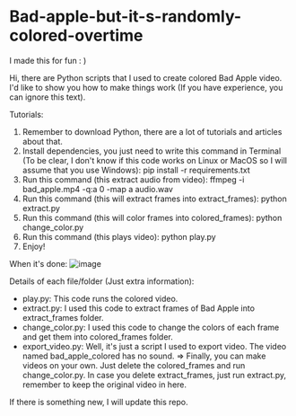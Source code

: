 # Bad-apple-but-it-s-randomly-colored-overtime
I made this for fun : )

Hi, there are Python scripts that I used to create colored Bad Apple video. 
I'd like to show you how to make things work (If you have experience, you can ignore this text).


Tutorials:
1. Remember to download Python, there are a lot of tutorials and articles about that.
2. Install dependencies, you just need to write this command in Terminal (To be clear, I don't know if this code works on Linux or MacOS so I will assume that you use Windows):
      pip install -r requirements.txt
3. Run this command (this extract audio from video): ffmpeg -i bad_apple.mp4 -q:a 0 -map a audio.wav
4. Run this command (this will extract frames into extract_frames): python extract.py
5. Run this command (this will color frames into colored_frames): python change_color.py
6. Run this command (this plays video): python play.py
7. Enjoy!


When it's done:
![image](https://github.com/user-attachments/assets/923f46e4-1a39-4b8e-ab12-60ec0bc7e498)



Details of each file/folder (Just extra information):
- play.py: This code runs the colored video.
- extract.py: I used this code to extract frames of Bad Apple into extract_frames folder.
- change_color.py: I used this code to change the colors of each frame and get them into colored_frames folder.
- export_video.py: Well, it's just a script I used to export video. The video named bad_apple_colored has no sound.
=> Finally, you can make videos on your own. Just delete the colored_frames and run change_color.py. In case you delete extract_frames, just run extract.py, remember to keep the original video in here.


If there is something new, I will update this repo. 
